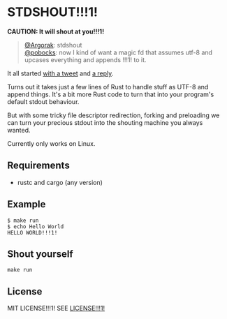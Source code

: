# STDSHOUT!!!1!

**CAUTION: It will shout at you!!!1!**

> [@Argorak](https://github.com/skade): stdshout  
> [@pobocks](https://github.com/pobocks): now I kind of want a magic fd that assumes utf-8 and upcases everything and appends !!!1! to it.

It all started [with a tweet](https://twitter.com/Argorak/status/836532440420204544) and [a reply](https://twitter.com/pobocks/status/836534631822409728).

Turns out it takes just a few lines of Rust to handle stuff as UTF-8 and append things.
It's a bit more Rust code to turn that into your program's default stdout behaviour.

But with some tricky file descriptor redirection, forking and preloading we can turn your precious stdout
into the shouting machine you always wanted.

Currently only works on Linux.

## Requirements

* rustc and cargo (any version)

## Example

```
$ make run
$ echo Hello World
HELLO WORLD!!!1!
```

## Shout yourself

```
make run
```

## License

MIT LICENSE!!!1! SEE [LICENSE!!!1!](LICENSE)
